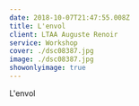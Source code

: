 ```yaml
---
date: 2018-10-07T21:47:55.008Z
title: L'envol
client: LTAA Auguste Renoir
service: Workshop
cover: ./dsc08387.jpg
image: ./dsc08387.jpg
showonlyimage: true
---
```

L'envol
